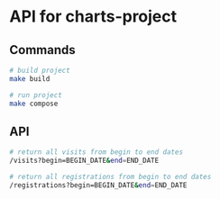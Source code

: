 # API for charts-project

## Commands

```bash
# build project
make build

# run project
make compose
```

## API

```bash
# return all visits from begin to end dates
/visits?begin=BEGIN_DATE&end=END_DATE

# return all registrations from begin to end dates
/registrations?begin=BEGIN_DATE&end=END_DATE
```
